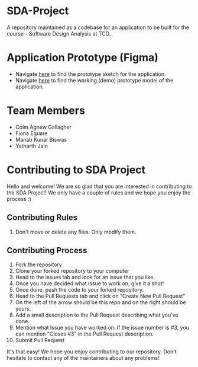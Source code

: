 # SDA-Project
A repository maintained as a codebase for an application to be built for the course - Software Design Analysis at TCD.

# Application Prototype (Figma)
- Navigate [here](https://www.figma.com/file/y6XAWtWTdosIOGrHp926Vc/Measure_App_Draft?node-id=0%3A1&t=qPMlzXOy4acdJqWL-1) to find the prototype sketch for the application.
- Navigate [here](https://www.figma.com/proto/y6XAWtWTdosIOGrHp926Vc/Measure_App_Draft?node-id=1%3A10&starting-point-node-id=1%3A10) to find the working (demo) prototype model of the application.

# Team Members
- Colm Agnew Gallagher
- Fiona Eguare
- Manab Kunar Biswas
- Yatharth Jain

# Contributing to SDA Project
Hello and welcome! We are so glad that you are interested in contributing to the SDA Project!
We only have a couple of rules and we hope you enjoy the process :)

## Contributing Rules
1. Don't move or delete any files. Only modify them.

## Contributing Process
1. Fork the repository
2. Clone your forked repository to your computer
3. Head to the issues tab and look for an issue that you like.
4. Once you have decided what issue to work on, give it a shot!
5. Once done, push the code to your forked repository.
6. Head to the Pull Requests tab and click on "Create New Pull Request"
7. On the left of the arrow should be this repo and on the right should be yours.
8. Add a small description to the Pull Request describing what you've done.
9. Mention what Issue you have worked on. If the issue number is #3, you can mention "Closes #3" in the Pull Request description.
10. Submit Pull Request

It's that easy! We hope you enjoy contributing to our repository. Don't hesitate to contact any of the maintainers about any problems!
